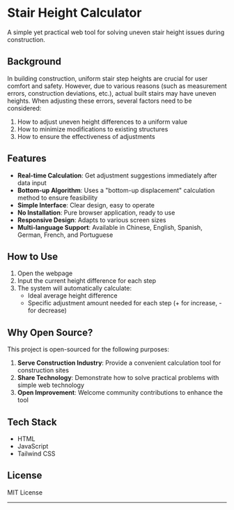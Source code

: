# Stair Height Calculator

A simple yet practical web tool for solving uneven stair height issues during construction.

## Background

In building construction, uniform stair step heights are crucial for user comfort and safety. However, due to various reasons (such as measurement errors, construction deviations, etc.), actual built stairs may have uneven heights. When adjusting these errors, several factors need to be considered:

1. How to adjust uneven height differences to a uniform value
2. How to minimize modifications to existing structures
3. How to ensure the effectiveness of adjustments

## Features

- **Real-time Calculation**: Get adjustment suggestions immediately after data input
- **Bottom-up Algorithm**: Uses a "bottom-up displacement" calculation method to ensure feasibility
- **Simple Interface**: Clear design, easy to operate
- **No Installation**: Pure browser application, ready to use
- **Responsive Design**: Adapts to various screen sizes
- **Multi-language Support**: Available in Chinese, English, Spanish, German, French, and Portuguese

## How to Use

1. Open the webpage
2. Input the current height difference for each step
3. The system will automatically calculate:
   - Ideal average height difference
   - Specific adjustment amount needed for each step (+ for increase, - for decrease)

## Why Open Source?

This project is open-sourced for the following purposes:

1. **Serve Construction Industry**: Provide a convenient calculation tool for construction sites
2. **Share Technology**: Demonstrate how to solve practical problems with simple web technology
3. **Open Improvement**: Welcome community contributions to enhance the tool

## Tech Stack

- HTML
- JavaScript
- Tailwind CSS

## License

MIT License

---
